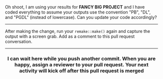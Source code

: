 Oh shoot, I am using your results for **FANCY BIG PROJECT** and I have coded everything to assume your outputs use the convention "PB", "DL", and "PGDL" (instead of lowercase). Can you update your code accordingly? 

---
After making the change, run your `remake::make()` again and capture the output with a screen grab. Add as a comment to this pull request conversation. 

<hr><h3 align="center">I can wait here while you push another commit. When you are happy, assign a reviewer to your pull request. Your next activity will kick off after this pull request is merged</h3>


